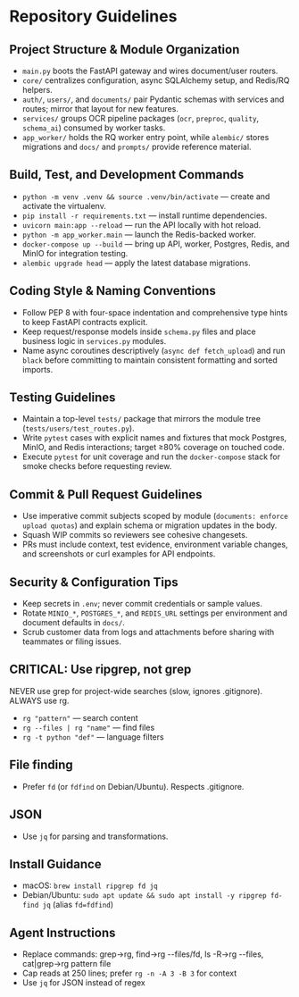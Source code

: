 # Repository Guidelines

## Project Structure & Module Organization

- `main.py` boots the FastAPI gateway and wires document/user routers.
- `core/` centralizes configuration, async SQLAlchemy setup, and Redis/RQ helpers.
- `auth/`, `users/`, and `documents/` pair Pydantic schemas with services and routes; mirror that layout for new features.
- `services/` groups OCR pipeline packages (`ocr`, `preproc`, `quality`, `schema_ai`) consumed by worker tasks.
- `app_worker/` holds the RQ worker entry point, while `alembic/` stores migrations and `docs/` and `prompts/` provide reference material.

## Build, Test, and Development Commands

- `python -m venv .venv && source .venv/bin/activate` — create and activate the virtualenv.
- `pip install -r requirements.txt` — install runtime dependencies.
- `uvicorn main:app --reload` — run the API locally with hot reload.
- `python -m app_worker.main` — launch the Redis-backed worker.
- `docker-compose up --build` — bring up API, worker, Postgres, Redis, and MinIO for integration testing.
- `alembic upgrade head` — apply the latest database migrations.

## Coding Style & Naming Conventions

- Follow PEP 8 with four-space indentation and comprehensive type hints to keep FastAPI contracts explicit.
- Keep request/response models inside `schema.py` files and place business logic in `services.py` modules.
- Name async coroutines descriptively (`async def fetch_upload`) and run `black` before committing to maintain consistent formatting and sorted imports.

## Testing Guidelines

- Maintain a top-level `tests/` package that mirrors the module tree (`tests/users/test_routes.py`).
- Write `pytest` cases with explicit names and fixtures that mock Postgres, MinIO, and Redis interactions; target ≥80% coverage on touched code.
- Execute `pytest` for unit coverage and run the `docker-compose` stack for smoke checks before requesting review.

## Commit & Pull Request Guidelines

- Use imperative commit subjects scoped by module (`documents: enforce upload quotas`) and explain schema or migration updates in the body.
- Squash WIP commits so reviewers see cohesive changesets.
- PRs must include context, test evidence, environment variable changes, and screenshots or curl examples for API endpoints.

## Security & Configuration Tips

- Keep secrets in `.env`; never commit credentials or sample values.
- Rotate `MINIO_*`, `POSTGRES_*`, and `REDIS_URL` settings per environment and document defaults in `docs/`.
- Scrub customer data from logs and attachments before sharing with teammates or filing issues.

<!-- FAST-TOOLS PROMPT v1 | codex-mastery | watermark:do-not-alter -->

## CRITICAL: Use ripgrep, not grep

NEVER use grep for project-wide searches (slow, ignores .gitignore). ALWAYS use rg.

- `rg "pattern"` — search content
- `rg --files | rg "name"` — find files
- `rg -t python "def"` — language filters

## File finding

- Prefer `fd` (or `fdfind` on Debian/Ubuntu). Respects .gitignore.

## JSON

- Use `jq` for parsing and transformations.

## Install Guidance

- macOS: `brew install ripgrep fd jq`
- Debian/Ubuntu: `sudo apt update && sudo apt install -y ripgrep fd-find jq` (alias `fd=fdfind`)

## Agent Instructions

- Replace commands: grep→rg, find→rg --files/fd, ls -R→rg --files, cat|grep→rg pattern file
- Cap reads at 250 lines; prefer `rg -n -A 3 -B 3` for context
- Use `jq` for JSON instead of regex

<!-- END FAST-TOOLS PROMPT v1 | codex-mastery -->